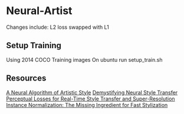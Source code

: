 # Neural-Artist
Changes include: L2 loss swapped with L1

## Setup Training
Using 2014 COCO Training images
On ubuntu run setup_train.sh

## Resources
[A Neural Algorithm of Artistic Style](https://arxiv.org/abs/1508.06576)
[Demystifying Neural Style Transfer](https://arxiv.org/pdf/1701.01036.pdf)
[Perceptual Losses for Real-Time Style Transfer and Super-Resolution](http://cs.stanford.edu/people/jcjohns/eccv16/)
[Instance Normalization: The Missing Ingredient for Fast Stylization](https://arxiv.org/abs/1607.08022)
